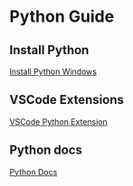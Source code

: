 # Python Guide

## Install Python

[Install Python Windows](https://www.python.org/ftp/python/3.12.3/python-3.12.3-amd64.exe)

## VSCode Extensions

[VSCode Python Extension](https://marketplace.visualstudio.com/items?itemName=ms-python.python)

## Python docs

[Python Docs](http://docs.python.org/3/)
